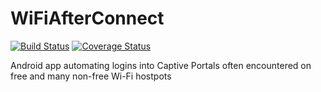 WiFiAfterConnect
================

[![Build Status](https://travis-ci.org/brad/WiFiAfterConnect.svg?branch=lollipop)](https://travis-ci.org/brad/WiFiAfterConnect) [![Coverage Status](https://coveralls.io/repos/brad/WiFiAfterConnect/badge.svg?branch=lollipop)](https://coveralls.io/r/brad/WiFiAfterConnect?branch=lollipop)

Android app automating logins into Captive Portals often encountered on free and many non-free Wi-Fi hostpots
